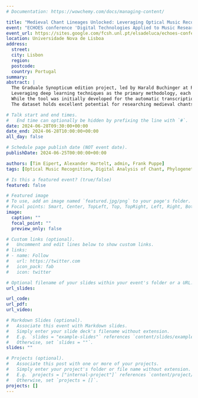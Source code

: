 ```yaml
---
# Documentation: https://wowchemy.com/docs/managing-content/

title: "Medieval Chant Lineages Unlocked: Leveraging Optical Music Recognition for Phylogenetic Analysis of Gregorian Proper"
event: "ECHOES conference 'Digital Technologies Applied to Music Research: Methodologies, Projects and Challenges'"
event_url: https://sites.google.com/fcsh.unl.pt/elsadeluca/echoes-conference
location: Universidade Nova de Lisboa
address:
  street:
  city: Lisbon
  region:
  postcode:
  country: Portugal
summary:
abstract: | 
  The Graduale Synopticum edition project, led by Harald Buchinger at Regensburg University from 2015-2018, has pioneered bringing the essential Gregorian chant propers to the forefront of musicological research through a synoptic presentation of early manuscript readings. While it successfully digitized textual variants and metadata, melody synopses are manually transcribed and image-based, preventing algorithmic analyses, e.g. to compare the melodies computationally. We address this gap using OMMR4all, a tool developed at the University of Würzburg, by transcribing the melodic variants in computer-readable form. OMMR4all employs a comprehensive automatic pipeline encompassing essential steps, including staff line detection, layout recognition, symbol detection, text detection, and syllable assignment.
  Leveraging deep learning techniques as the primary methodology, each pipeline step is meticulously crafted to ensure accuracy and efficiency. Additionally,  post-processing algorithms, enriched with musicological background knowledge, are employed to combine results from individual steps and enhance overall transcription quality.
  While the tool was initially developed for the automatic transcription of handwritten diastematic notations, it is particularly suitable for the types used in editions that mimic square notation, where the graphical representation of a neume does not differ. The pipeline was adapted for the Graduale Synopticum dataset to incorporate additional background information, such as existing lyrics and texts, and support a unique layout structure. The pipeline output consists of fully transcribed documents, where the melody, lyrics, and syllable note assignments have been extracted. 
  The dataset holds excellent potential for researching medieval chants, as the manuscripts depict some of the earliest notated versions. The issue with later manuscripts is the alignment of melodies to subsequent external theoretical models, which is why the early manuscripts may come closest to the original forms of the melodies. Here, we apply a phylogenetic model to the dataset to infer the degree of variance in the chants across manuscripts. With a network of such phylogenetic trees, we ultimately aim to uncover insights into the transmission of the manuscripts.

# Talk start and end times.
#   End time can optionally be hidden by prefixing the line with `#`.
date: 2024-06-28T09:30:00+00:00
date_end: 2024-06-28T10:00:00+00:00
all_day: false

# Schedule page publish date (NOT event date).
publishDate: 2024-06-25T00:00:00+00:00

authors: [Tim Eipert, Alexander Hartelt, admin, Frank Puppe]
tags: [Optical Music Recognition, Digital Analysis of Chant, Phylogenetic Inference]

# Is this a featured event? (true/false)
featured: false

# Featured image
# To use, add an image named `featured.jpg/png` to your page's folder. 
# Focal points: Smart, Center, TopLeft, Top, TopRight, Left, Right, BottomLeft, Bottom, BottomRight.
image:
  caption: ""
  focal_point: ""
  preview_only: false

# Custom links (optional).
#   Uncomment and edit lines below to show custom links.
# links:
# - name: Follow
#   url: https://twitter.com
#   icon_pack: fab
#   icon: twitter

# Optional filename of your slides within your event's folder or a URL.
url_slides:

url_code:
url_pdf:
url_video:

# Markdown Slides (optional).
#   Associate this event with Markdown slides.
#   Simply enter your slide deck's filename without extension.
#   E.g. `slides = "example-slides"` references `content/slides/example-slides.md`.
#   Otherwise, set `slides = ""`.
slides: ""

# Projects (optional).
#   Associate this post with one or more of your projects.
#   Simply enter your project's folder or file name without extension.
#   E.g. `projects = ["internal-project"]` references `content/project/deep-learning/index.md`.
#   Otherwise, set `projects = []`.
projects: []
---
```

